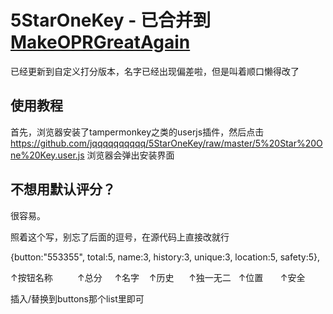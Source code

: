 # 5StarOneKey - 已合并到 [MakeOPRGreatAgain](https://github.com/jqqqqqqqqqq/MakeOPRGreatAgain)

已经更新到自定义打分版本，名字已经出现偏差啦，但是叫着顺口懒得改了

使用教程
-------------
首先，浏览器安装了tampermonkey之类的userjs插件，然后点击
https://github.com/jqqqqqqqqqq/5StarOneKey/raw/master/5%20Star%20One%20Key.user.js
浏览器会弹出安装界面

不想用默认评分？
-------------
很容易。

照着这个写，别忘了后面的逗号，在源代码上直接改就行

{button:"553355", total:5, name:3, history:3, unique:3, location:5, safety:5},

↑按钮名称          ↑总分     ↑名字    ↑历史      ↑独一无二   ↑位置       ↑安全

插入/替换到buttons那个list里即可

